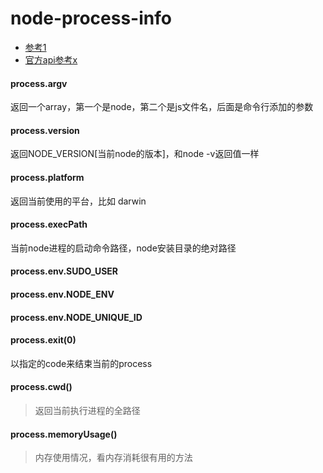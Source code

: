 node-process-info
================

* [参考1](http://snoopyxdy.blog.163.com/blog/static/60117440201192841649337/)
* [官方api参考x](http://nodejs.org/docs/latest/api/process.html#process_process_argv)

#### process.argv

返回一个array，第一个是node，第二个是js文件名，后面是命令行添加的参数

#### process.version

返回NODE_VERSION[当前node的版本]，和node -v返回值一样

#### process.platform

返回当前使用的平台，比如 darwin

#### process.execPath

当前node进程的启动命令路径，node安装目录的绝对路径


#### process.env.SUDO_USER
#### process.env.NODE_ENV


#### process.env.NODE_UNIQUE_ID

#### process.exit(0)

以指定的code来结束当前的process

#### process.cwd()

> 返回当前执行进程的全路径

#### process.memoryUsage()

> 内存使用情况，看内存消耗很有用的方法



